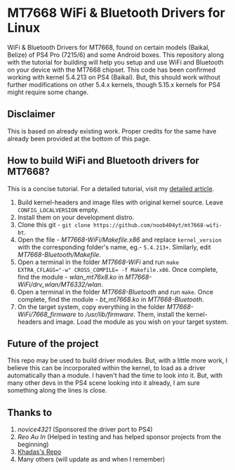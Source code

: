 # MT7668 WiFi & Bluetooth Drivers for Linux
WiFi &amp; Bluetooth Drivers for MT7668, found on certain models (Baikal, Belize) of PS4 Pro (7215/6) and some Android boxes. This repository along with the tutorial for building will help you setup and use WiFi and Bluetooth on your device with the MT7668 chipset. This code has been confirmed working with kernel 5.4.213 on PS4 (Baikal). But, this should work without further modifications on other 5.4.x kernels, though 5.15.x kernels for PS4 might require some change.

## Disclaimer
This is based on already existing work. Proper credits for the same have already been provided at the bottom of this page.

## How to build WiFi and Bluetooth drivers for MT7668?
This is a concise tutorial. For a detailed tutorial, visit my [detailed article](https://ps4linux.com/mt7668-wifi-bluetooth-drivers-linux-compile/).

1. Build kernel-headers and image files with original kernel source. Leave `CONFIG_LOCALVERSION` empty.
2. Install them on your development distro.
3. Clone this git - `git clone https://github.com/noob404yt/mt7668-wifi-bt`.
4. Open the file - *MT7668-WiFi/Makefile.x86* and replace `kernel_version` with the corresponding folder's name, eg.- `5.4.213+`. Similarly, edit *MT7668-Bluetooth/Makefile*.
5. Open a terminal in the folder *MT7668-WiFi* and run `make EXTRA_CFLAGS="-w" CROSS_COMPILE= -f Makefile.x86`. Once complete, find the module - *wlan_mt76x8.ko* in *MT7668-WiFi/drv_wlan/MT6332/wlan*.
6. Open a terminal in the folder *MT7668-Bluetooth* and run `make`. Once complete, find the module - *bt_mt7668.ko* in *MT7668-Bluetooth*.
7. On the target system, copy everything in the folder *MT7668-WiFi/7668_firmware* to */usr/lib/firmware*. Them, install the kernel-headers and image. Load the module as you wish on your target system.

## Future of the project
This repo may be used to build driver modules. But, with a little more work, I believe this can be incorporated within the kernel, to load as a driver automatically than a module. I haven't had the time to look into it. But, with many other devs in the PS4 scene looking into it already, I am sure something along the lines is close. 

## Thanks to
1. *novice4321* (Sponsored the driver port to PS4)
2. *Reo Au In* (Helped in testing and has helped sponsor projects from the beginning)
3. [Khadas's Repo](https://github.com/khadas/android_hardware_wifi_mtk_drivers_mt7668/tree/Nougat)
4. Many others (will update as and when I remember)

